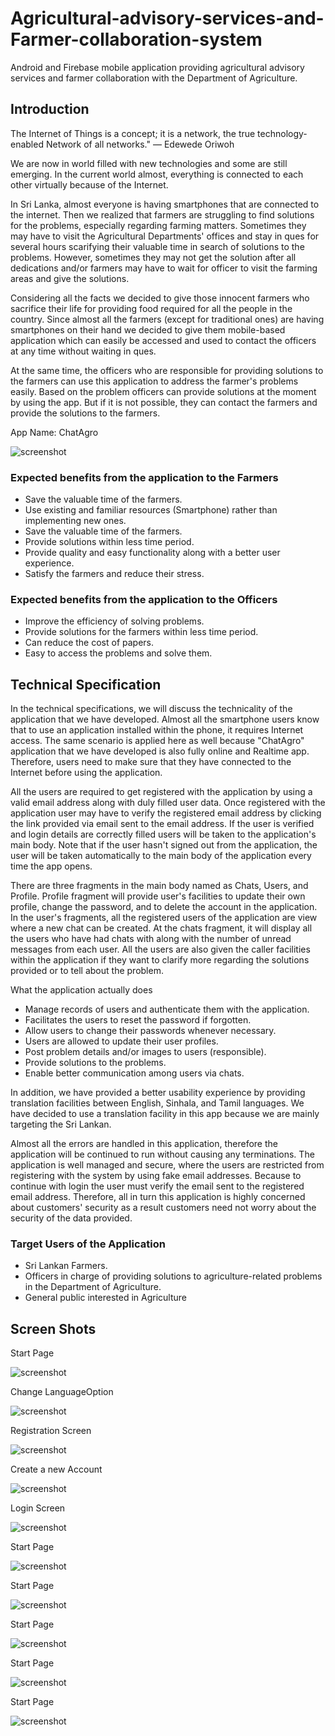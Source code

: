 # Agricultural-advisory-services-and-Farmer-collaboration-system
Android and Firebase mobile application providing agricultural advisory services and farmer collaboration with the Department of Agriculture.
<h2>Introduction</h2>
<p>The Internet of Things is a concept; it is a network, the true technology-enabled Network of all networks." — Edewede Oriwoh<p>

<p>We are now in world filled with new technologies and some are still emerging. In the current world almost, everything is connected to each other virtually because of the Internet.<p>
<p>
In Sri Lanka, almost everyone is having smartphones that are connected to the internet. Then we realized that farmers are struggling to find solutions for the problems, especially regarding farming matters. Sometimes they may have to visit the Agricultural Departments' offices and stay in ques for several hours scarifying their valuable time in search of solutions to the problems. However, sometimes they may not get the solution after all dedications and/or farmers may have to wait for officer to visit the farming areas and give the solutions.
<p>
<p>  
Considering all the facts we decided to give those innocent farmers who sacrifice their life for providing food required for all the people in the country. Since almost all the farmers (except for traditional ones) are having smartphones on their hand we decided to give them mobile-based application which can easily be accessed and used to contact the officers at any time without waiting in ques.<p>

<p>At the same time, the officers who are responsible for providing solutions to the farmers can use this application to address the farmer's problems easily. Based on the problem officers can provide solutions at the moment by using the app. But if it is not possible, they can contact the farmers and provide the solutions to the farmers.
<p>
<p>  
App Name:
ChatAgro 
<p>
  <img src="screenshot/Annotation1.png"  alt="screenshot"/>

<h3>Expected benefits from the application to the Farmers</h3>

<ul>
  <li>Save the valuable time of the farmers.</li>
  <li>Use existing and familiar resources (Smartphone) rather than implementing new ones.</li>
  <li>Save the valuable time of the farmers.</li>
  <li>Provide solutions within less time period.</li>
  <li>Provide quality and easy functionality along with a better user experience.</li>
  <li>Satisfy the farmers and reduce their stress.</li>  
</ul>  

<h3>Expected benefits from the application to the Officers</h3>

<ul>
  <li>Improve the efficiency of solving problems.</li>
  <li>Provide solutions for the farmers within less time period.</li>
  <li>Can reduce the cost of papers.</li>
  <li>Easy to access the problems and solve them. </li>
 
</ul>  


<h2>Technical Specification</h2>
<p>In the technical specifications, we will discuss the technicality of the application that we have developed. Almost all the smartphone users know that to use an application installed within the phone, it requires Internet access. The same scenario is applied here as well because "ChatAgro" application that we have developed is also fully online and Realtime app. Therefore, users need to make sure that they have connected to the Internet before using the application.<p>

<p>All the users are required to get registered with the application by using a valid email address along with duly filled user data. Once registered with the application user may have to verify the registered email address by clicking the link provided via email sent to the email address. If the user is verified and login details are correctly filled users will be taken to the application's main body. Note that if the user hasn't signed out from the application, the user will be taken automatically to the main body of the application every time the app opens.<p>
<p>There are three fragments in the main body named as Chats, Users, and Profile. Profile fragment will provide user's facilities to update their own profile, change the password, and to delete the account in the application. In the user's fragments, all the registered users of the application are view where a new chat can be created. At the chats fragment, it will display all the users who have had chats with along with the number of unread messages from each user. All the users are also given the caller facilities within the application if they want to clarify more regarding the solutions provided or to tell about the problem.<p>

<p>What the application actually does<p>
  <ul>
  <li>Manage records of users and authenticate them with the application.</li>
  <li>Facilitates the users to reset the password if forgotten.</li>
  <li>Allow users to change their passwords whenever necessary.</li>
  <li>Users are allowed to update their user profiles.</li>
  <li>Post problem details and/or images to users (responsible).</li>
  <li>Provide solutions to the problems.</li>
  <li>Enable better communication among users via chats.</li>
</ul> 

<p>In addition, we have provided a better usability experience by providing translation facilities between English, Sinhala, and Tamil languages. We have decided to use a translation facility in this app because we are mainly targeting the Sri Lankan.<p>

<p>Almost all the errors are handled in this application, therefore the application will be continued to run without causing any terminations. The application is well managed and secure, where the users are restricted from registering with the system by using fake email addresses. Because to continue with login the user must verify the email sent to the registered email address. Therefore, all in turn this application is highly concerned about customers' security as a result customers need not worry about the security of the data provided.<p>


<h3>Target Users of the Application</h3>
<ul>
  <li>Sri Lankan Farmers.</li>
  <li>Officers in charge of providing solutions to agriculture-related problems in the Department of Agriculture.</li>
  <li>General public interested in Agriculture</li>
</ul>  

<h2>Screen Shots</h2>
<p>Start Page<p>
<p><img src="screenshot/Annotation1.png"  alt="screenshot"/><p>
  
<p>Change	LanguageOption<p>  
<p><img src="screenshot/Annotation2.png"  alt="screenshot"/><p>

<p>Registration Screen<p>
<p><img src="screenshot/Annotation3.png"  alt="screenshot"/><p>
  
<p>Create a new Account<p>
<p><img src="screenshot/Annotation4.png"  alt="screenshot"/><p>

<p>Login Screen<p>
<p><img src="screenshot/Annotation5.png"  alt="screenshot"/><p>
      
<p>Start Page<p>      
<p><img src="screenshot/Annotation1.png"  alt="screenshot"/><p>

<p>Start Page<p>
<p><img src="screenshot/Annotation1.png"  alt="screenshot"/><p>
      
<p>Start Page<p>      
<p><img src="screenshot/Annotation1.png"  alt="screenshot"/><p>

<p>Start Page<p>
<p><img src="screenshot/Annotation1.png"  alt="screenshot"/><p>
  
<p>Start Page<p>
<p><img src="screenshot/Annotation1.png"  alt="screenshot"/><p>  
  
